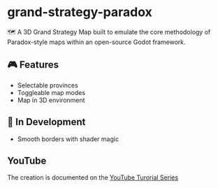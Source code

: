 # grand-strategy-paradox
🗺️ A 3D Grand Strategy Map built to emulate the core methodology of Paradox-style maps within an open-source Godot framework.

## 🎮 Features
- Selectable provinces
- Toggleable map modes
- Map in 3D environment

## 🧪 In Development
- Smooth borders with shader magic

## YouTube 
The creation is documented on the [YouTube Turorial Series](https://www.youtube.com/playlist?list=PLz7HHPGLr7NLGJOin49X8VKNHoMHNfaKd)
